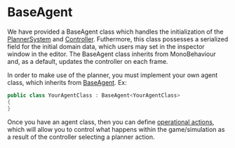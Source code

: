 # BaseAgent

We have provided a BaseAgent class which handles the initialization of the [PlannerSystem](xref:Unity.AI.Planner.PlannerSystem) and [Controller](xref:Unity.AI.Planner.Agent.Controller`1). Futhermore, this class possesses a serialized field for the initial domain data, which users may set in the inspector window in the editor. The BaseAgent class inherits from MonoBehaviour and, as a default, updates the controller on each frame.

In order to make use of the planner, you must implement your own agent class, which inherits from [BaseAgent<TAgent>](xref:UnityEngine.AI.Planner.Agent.BaseAgent`1). Ex:

```csharp
public class YourAgentClass : BaseAgent<YourAgentClass>
{
}
```

Once you have an agent class, then you can define [operational actions](OperationalActions.md), which will allow you to control what happens within the game/simulation as a result of the controller selecting a planner action.
